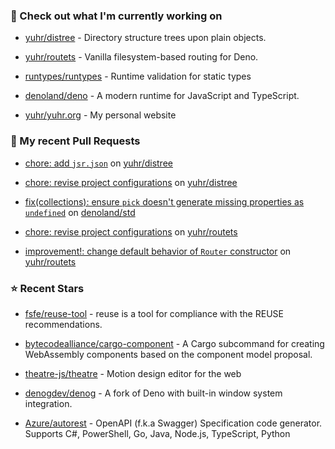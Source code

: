 ### 👷 Check out what I'm currently working on



- [yuhr/distree](https://github.com/yuhr/distree) - Directory structure trees upon plain objects.

- [yuhr/routets](https://github.com/yuhr/routets) - Vanilla filesystem-based routing for Deno.

- [runtypes/runtypes](https://github.com/runtypes/runtypes) - Runtime validation for static types

- [denoland/deno](https://github.com/denoland/deno) - A modern runtime for JavaScript and TypeScript.

- [yuhr/yuhr.org](https://github.com/yuhr/yuhr.org) - My personal website

### 🔨 My recent Pull Requests



- [chore: add `jsr.json`](https://github.com/yuhr/distree/pull/9) on [yuhr/distree](https://github.com/yuhr/distree)

- [chore: revise project configurations](https://github.com/yuhr/distree/pull/8) on [yuhr/distree](https://github.com/yuhr/distree)

- [fix(collections): ensure `pick` doesn&#39;t generate missing properties as `undefined`](https://github.com/denoland/std/pull/5926) on [denoland/std](https://github.com/denoland/std)

- [chore: revise project configurations](https://github.com/yuhr/routets/pull/22) on [yuhr/routets](https://github.com/yuhr/routets)

- [improvement!: change default behavior of `Router` constructor](https://github.com/yuhr/routets/pull/21) on [yuhr/routets](https://github.com/yuhr/routets)

### ⭐ Recent Stars



- [fsfe/reuse-tool](https://github.com/fsfe/reuse-tool) - reuse is a tool for compliance with the REUSE recommendations.

- [bytecodealliance/cargo-component](https://github.com/bytecodealliance/cargo-component) - A Cargo subcommand for creating WebAssembly components based on the component model proposal.

- [theatre-js/theatre](https://github.com/theatre-js/theatre) - Motion design editor for the web

- [denogdev/denog](https://github.com/denogdev/denog) - A fork of Deno with built-in window system integration.

- [Azure/autorest](https://github.com/Azure/autorest) - OpenAPI (f.k.a Swagger) Specification code generator. Supports C#, PowerShell, Go, Java, Node.js, TypeScript, Python